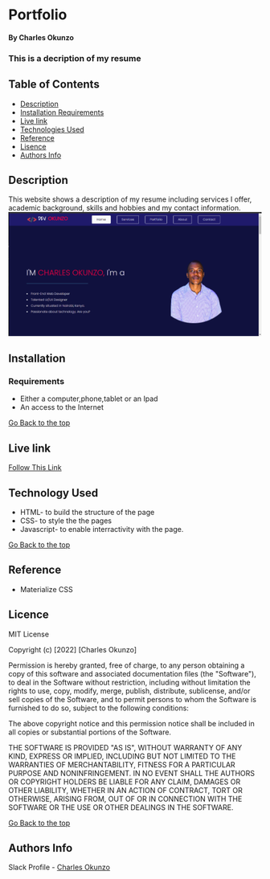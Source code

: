 # Portfolio
#### By Charles Okunzo
### This is a decription of my resume

## Table of Contents
+ [Description](#description)
+ [Installation Requirements](#installation)
+ [Live link](#link)
+ [Technologies Used](#technology)
+ [Reference](#reference)
+ [Lisence](#lisence)
+ [Authors Info](#author)

## Description

This website shows a description of my resume including services I offer, academic background, skills and hobbies and my contact information.
![Portfolio Landing page](images/Screenshot-from-2022-03-03-18-20-13.png)

## Installation 
### Requirements

* Either a computer,phone,tablet or an Ipad
* An access to the Internet

[Go Back to the top](#portfolio)

## Live link
[Follow This Link](https://charles-okunzo.github.io/portfolio-IP)

## Technology Used
* HTML- to build the structure of the page
* CSS- to style the the pages
* Javascript- to enable interractivity with the page.

[Go Back to the top](#portfolio)


## Reference
* Materialize CSS

## Licence

MIT License

Copyright (c) [2022] [Charles Okunzo]

Permission is hereby granted, free of charge, to any person obtaining a copy
of this software and associated documentation files (the "Software"), to deal
in the Software without restriction, including without limitation the rights
to use, copy, modify, merge, publish, distribute, sublicense, and/or sell
copies of the Software, and to permit persons to whom the Software is
furnished to do so, subject to the following conditions:

The above copyright notice and this permission notice shall be included in all
copies or substantial portions of the Software.

THE SOFTWARE IS PROVIDED "AS IS", WITHOUT WARRANTY OF ANY KIND, EXPRESS OR
IMPLIED, INCLUDING BUT NOT LIMITED TO THE WARRANTIES OF MERCHANTABILITY,
FITNESS FOR A PARTICULAR PURPOSE AND NONINFRINGEMENT. IN NO EVENT SHALL THE
AUTHORS OR COPYRIGHT HOLDERS BE LIABLE FOR ANY CLAIM, DAMAGES OR OTHER
LIABILITY, WHETHER IN AN ACTION OF CONTRACT, TORT OR OTHERWISE, ARISING FROM,
OUT OF OR IN CONNECTION WITH THE SOFTWARE OR THE USE OR OTHER DEALINGS IN THE
SOFTWARE.

[Go Back to the top](#portfolio)

## Authors Info

Slack Profile - [Charles Okunzo](https://app.slack.com/client/T0101L740P4/C010GLANY3A/user_profile/U02TTFQ0VJR)



